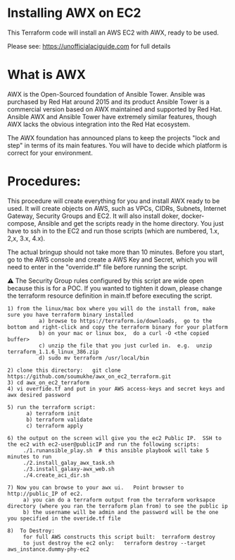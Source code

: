 # Installing AWX on EC2

This Terraform code will install an AWS EC2 with AWX, ready to be used.

Please see: https://unofficialaciguide.com for full details

# What is AWX
AWX is the Open-Sourced foundation of Ansible Tower. Ansible was purchased by Red Hat around 2015 and its product Ansible Tower is a commercial version based on AWX maintained and supported by Red Hat. Ansible AWX and Ansible Tower have extremely similar features, though AWX lacks the obvious integration into the Red Hat ecosystem.

The AWX foundation has announced plans to keep the projects "lock and step" in terms of its main features. You will have to decide which platform is correct for your environment.


# Procedures:

This procedure will create everything for you and install AWX ready to be used. It will create objects on AWS, such as VPCs, CIDRs, Subnets, Internet Gateway, Security Groups and EC2. It will also install doker, docker-compose, Ansible and get the scripts ready in the home directory. You just have to ssh in to the EC2 and run those scripts (which are numbered, 1.x, 2,x, 3.x, 4.x).

The actual bringup should not take more than 10 minutes. Before you start, go to the AWS console and create a AWS Key and Secret, which you will need to enter in the "override.tf" file before running the script.

⚠️ The Security Group rules configured by this script are wide open because this is for a POC. If you wanted to tighten it down, please change the terraform resource definition in main.tf before executing the script.


```
1) from the linux/mac box where you will do the install from, make sure you have terraform binary installed
          a) browse to https://terraform.io/downloads,  go to the bottom and right-click and copy the terraform binary for your platform
          b) on your mac or linux box,  do a curl -O <the copied buffer>
          c) unzip the file that you just curled in.  e.g.  unzip terraform_1.1.6_linux_386.zip
          d) sudo mv terraform /usr/local/bin

2) clone this directory:   git clone https://github.com/soumukhe/awx_on_ec2_terraform.git
3) cd awx_on_ec2_terraform
4) vi overfide.tf and put in your AWS access-keys and secret keys and awx desired password

5) run the terraform script:
      a) terraform init
      b) terraform validate
      c) terraform apply

6) the output on the screen will give you the ec2 Public IP.  SSH to the ec2 with ec2-user@publicIP and run the following scripts:
     ./1.runansible_play.sh  # this ansible playbook will take 5 minutes to run
     ./2.install_galay_awx_task.sh
     ./3.install_galaxy-awx_web.sh
     ./4.create_aci_dir.sh

7) Now you can browse to your awx ui.   Point browser to http://public_IP of ec2.   
     a) you can do a terraform output from the terraform worksapce directory (where you ran the terraform plan from) to see the public ip
     b) the username will be admin and the password will be the one you specified in the overide.tf file

8)  To Destroy:
     for full AWS constructs this script built:  terraform destroy
     to just destroy the ec2 only:   terraform destroy --target aws_instance.dummy-phy-ec2



```

